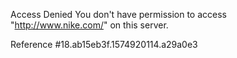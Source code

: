 Access Denied You don't have permission to access "http://www.nike.com/" on this server.

Reference #18.ab15eb3f.1574920114.a29a0e3
